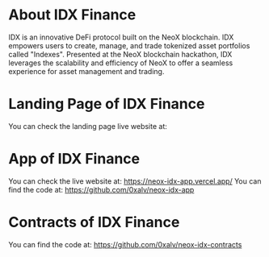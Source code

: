 # About IDX Finance

IDX is an innovative DeFi protocol built on the NeoX blockchain. IDX empowers users to create, manage, and trade tokenized asset portfolios called "Indexes". Presented at the NeoX blockchain hackathon, IDX leverages the scalability and efficiency of NeoX to offer a seamless experience for asset management and trading.

# Landing Page of IDX Finance

You can check the landing page live website at:

# App of IDX Finance

You can check the live website at: https://neox-idx-app.vercel.app/
You can find the code at: https://github.com/0xalv/neox-idx-app

# Contracts of IDX Finance

You can find the code at: https://github.com/0xalv/neox-idx-contracts
